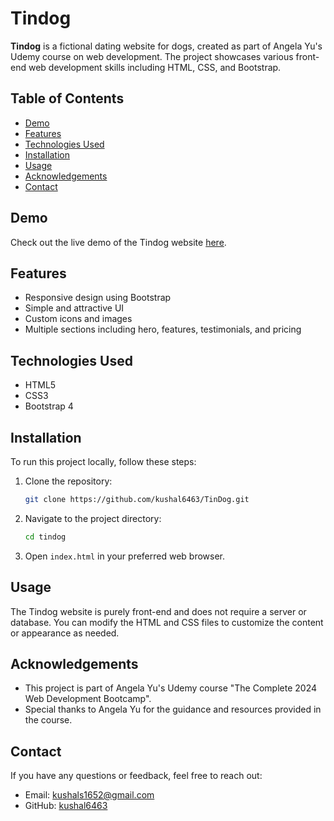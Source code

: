 # Tindog

**Tindog** is a fictional dating website for dogs, created as part of Angela Yu's Udemy course on web development. The project showcases various front-end web development skills including HTML, CSS, and Bootstrap.

## Table of Contents
- [Demo](#demo)
- [Features](#features)
- [Technologies Used](#technologies-used)
- [Installation](#installation)
- [Usage](#usage)
- [Acknowledgements](#acknowledgements)
- [Contact](#contact)

## Demo
Check out the live demo of the Tindog website [here](https://kushal6463.github.io/TinDog/).  


## Features
- Responsive design using Bootstrap
- Simple and attractive UI
- Custom icons and images
- Multiple sections including hero, features, testimonials, and pricing

## Technologies Used
- HTML5
- CSS3
- Bootstrap 4

## Installation
To run this project locally, follow these steps:

1. Clone the repository:
   ```bash
   git clone https://github.com/kushal6463/TinDog.git
2. Navigate to the project directory:
    ```bash
    cd tindog
    ```

3. Open `index.html` in your preferred web browser.

## Usage

The Tindog website is purely front-end and does not require a server or database. You can modify the HTML and CSS files to customize the content or appearance as needed.

## Acknowledgements

- This project is part of Angela Yu's Udemy course "The Complete 2024 Web Development Bootcamp".
- Special thanks to Angela Yu for the guidance and resources provided in the course.

## Contact

If you have any questions or feedback, feel free to reach out:

- Email: kushals1652@gmail.com
- GitHub: [kushal6463](https://github.com/kushal6463)